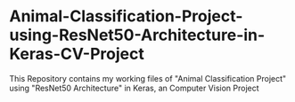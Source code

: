 # Animal-Classification-Project-using-ResNet50-Architecture-in-Keras-CV-Project
This Repository contains my working files of "Animal Classification Project" using "ResNet50 Architecture" in Keras, an Computer Vision Project
